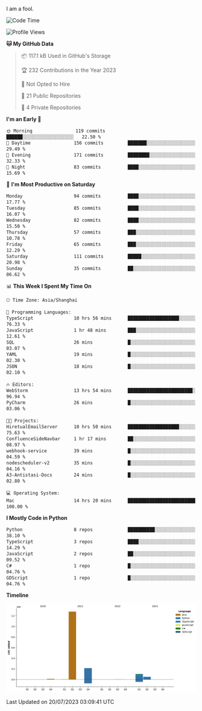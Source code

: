 I am a fool.

<!--START_SECTION:waka-->
![Code Time](http://img.shields.io/badge/Code%20Time-553%20hrs%2016%20mins-blue)

![Profile Views](http://img.shields.io/badge/Profile%20Views-0-blue)

**🐱 My GitHub Data** 

> 📦 117.1 kB Used in GitHub's Storage 
 > 
> 🏆 232 Contributions in the Year 2023
 > 
> 🚫 Not Opted to Hire
 > 
> 📜 21 Public Repositories 
 > 
> 🔑 4 Private Repositories 
 > 
**I'm an Early 🐤** 

```text
🌞 Morning                119 commits         ██████░░░░░░░░░░░░░░░░░░░   22.50 % 
🌆 Daytime                156 commits         ███████░░░░░░░░░░░░░░░░░░   29.49 % 
🌃 Evening                171 commits         ████████░░░░░░░░░░░░░░░░░   32.33 % 
🌙 Night                  83 commits          ████░░░░░░░░░░░░░░░░░░░░░   15.69 % 
```
📅 **I'm Most Productive on Saturday** 

```text
Monday                   94 commits          ████░░░░░░░░░░░░░░░░░░░░░   17.77 % 
Tuesday                  85 commits          ████░░░░░░░░░░░░░░░░░░░░░   16.07 % 
Wednesday                82 commits          ████░░░░░░░░░░░░░░░░░░░░░   15.50 % 
Thursday                 57 commits          ███░░░░░░░░░░░░░░░░░░░░░░   10.78 % 
Friday                   65 commits          ███░░░░░░░░░░░░░░░░░░░░░░   12.29 % 
Saturday                 111 commits         █████░░░░░░░░░░░░░░░░░░░░   20.98 % 
Sunday                   35 commits          ██░░░░░░░░░░░░░░░░░░░░░░░   06.62 % 
```


📊 **This Week I Spent My Time On** 

```text
🕑︎ Time Zone: Asia/Shanghai

💬 Programming Languages: 
TypeScript               10 hrs 56 mins      ███████████████████░░░░░░   76.33 % 
JavaScript               1 hr 48 mins        ███░░░░░░░░░░░░░░░░░░░░░░   12.61 % 
SQL                      26 mins             █░░░░░░░░░░░░░░░░░░░░░░░░   03.07 % 
YAML                     19 mins             █░░░░░░░░░░░░░░░░░░░░░░░░   02.30 % 
JSON                     18 mins             █░░░░░░░░░░░░░░░░░░░░░░░░   02.10 % 

🔥 Editors: 
WebStorm                 13 hrs 54 mins      ████████████████████████░   96.94 % 
PyCharm                  26 mins             █░░░░░░░░░░░░░░░░░░░░░░░░   03.06 % 

🐱‍💻 Projects: 
HiretualEmailServer      10 hrs 50 mins      ███████████████████░░░░░░   75.63 % 
ConfluenceSideNavbar     1 hr 17 mins        ██░░░░░░░░░░░░░░░░░░░░░░░   08.97 % 
webhook-service          39 mins             █░░░░░░░░░░░░░░░░░░░░░░░░   04.59 % 
nodescheduler-v2         35 mins             █░░░░░░░░░░░░░░░░░░░░░░░░   04.16 % 
A3-Antistasi-Docs        24 mins             █░░░░░░░░░░░░░░░░░░░░░░░░   02.80 % 

💻 Operating System: 
Mac                      14 hrs 20 mins      █████████████████████████   100.00 % 
```

**I Mostly Code in Python** 

```text
Python                   8 repos             ██████████░░░░░░░░░░░░░░░   38.10 % 
TypeScript               3 repos             ████░░░░░░░░░░░░░░░░░░░░░   14.29 % 
JavaScript               2 repos             ██░░░░░░░░░░░░░░░░░░░░░░░   09.52 % 
C#                       1 repo              █░░░░░░░░░░░░░░░░░░░░░░░░   04.76 % 
GDScript                 1 repo              █░░░░░░░░░░░░░░░░░░░░░░░░   04.76 % 
```



**Timeline**

![Lines of Code chart](https://raw.githubusercontent.com/VeejaLiu/VeejaLiu/master/assets/bar_graph.png)


 Last Updated on 20/07/2023 03:09:41 UTC
<!--END_SECTION:waka-->
